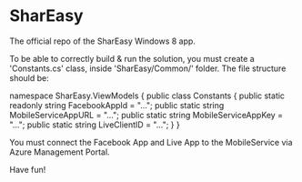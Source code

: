 SharEasy
========

The official repo of the SharEasy Windows 8 app.

To be able to correctly build & run the solution, you must create a 'Constants.cs' class, 
inside 'SharEasy/Common/' folder. The file structure should be:

  namespace SharEasy.ViewModels {
      public class Constants {
          public static readonly string FacebookAppId = "...";
          public static string MobileServiceAppURL = "...";
          public static string MobileServiceAppKey = "...";
          public static string LiveClientID = "...";
      }
  }

You must connect the Facebook App and Live App to the MobileService via Azure Management Portal.

Have fun!
